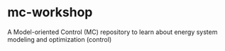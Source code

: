 # mc-workshop
A Model-oriented Control (MC) repository to learn about energy system modeling and optimization (control)
